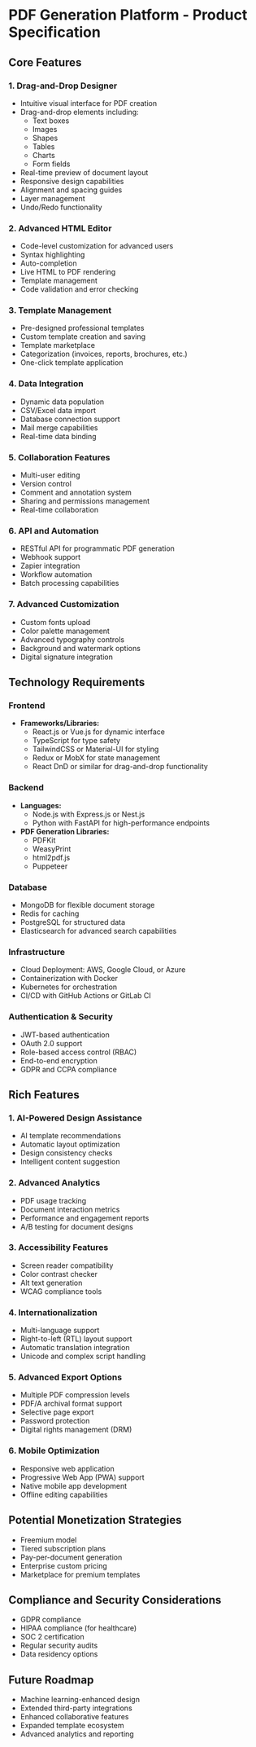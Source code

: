 # PDF Generation Platform - Product Specification

## Core Features

### 1. Drag-and-Drop Designer
- Intuitive visual interface for PDF creation
- Drag-and-drop elements including:
  - Text boxes
  - Images
  - Shapes
  - Tables
  - Charts
  - Form fields
- Real-time preview of document layout
- Responsive design capabilities
- Alignment and spacing guides
- Layer management
- Undo/Redo functionality

### 2. Advanced HTML Editor
- Code-level customization for advanced users
- Syntax highlighting
- Auto-completion
- Live HTML to PDF rendering
- Template management
- Code validation and error checking

### 3. Template Management
- Pre-designed professional templates
- Custom template creation and saving
- Template marketplace
- Categorization (invoices, reports, brochures, etc.)
- One-click template application

### 4. Data Integration
- Dynamic data population
- CSV/Excel data import
- Database connection support
- Mail merge capabilities
- Real-time data binding

### 5. Collaboration Features
- Multi-user editing
- Version control
- Comment and annotation system
- Sharing and permissions management
- Real-time collaboration

### 6. API and Automation
- RESTful API for programmatic PDF generation
- Webhook support
- Zapier integration
- Workflow automation
- Batch processing capabilities

### 7. Advanced Customization
- Custom fonts upload
- Color palette management
- Advanced typography controls
- Background and watermark options
- Digital signature integration

## Technology Requirements

### Frontend
- **Frameworks/Libraries:**
  - React.js or Vue.js for dynamic interface
  - TypeScript for type safety
  - TailwindCSS or Material-UI for styling
  - Redux or MobX for state management
  - React DnD or similar for drag-and-drop functionality

### Backend
- **Languages:**
  - Node.js with Express.js or Nest.js
  - Python with FastAPI for high-performance endpoints
- **PDF Generation Libraries:**
  - PDFKit
  - WeasyPrint
  - html2pdf.js
  - Puppeteer

### Database
- MongoDB for flexible document storage
- Redis for caching
- PostgreSQL for structured data
- Elasticsearch for advanced search capabilities

### Infrastructure
- Cloud Deployment: AWS, Google Cloud, or Azure
- Containerization with Docker
- Kubernetes for orchestration
- CI/CD with GitHub Actions or GitLab CI

### Authentication & Security
- JWT-based authentication
- OAuth 2.0 support
- Role-based access control (RBAC)
- End-to-end encryption
- GDPR and CCPA compliance

## Rich Features

### 1. AI-Powered Design Assistance
- AI template recommendations
- Automatic layout optimization
- Design consistency checks
- Intelligent content suggestion

### 2. Advanced Analytics
- PDF usage tracking
- Document interaction metrics
- Performance and engagement reports
- A/B testing for document designs

### 3. Accessibility Features
- Screen reader compatibility
- Color contrast checker
- Alt text generation
- WCAG compliance tools

### 4. Internationalization
- Multi-language support
- Right-to-left (RTL) layout support
- Automatic translation integration
- Unicode and complex script handling

### 5. Advanced Export Options
- Multiple PDF compression levels
- PDF/A archival format support
- Selective page export
- Password protection
- Digital rights management (DRM)

### 6. Mobile Optimization
- Responsive web application
- Progressive Web App (PWA) support
- Native mobile app development
- Offline editing capabilities

## Potential Monetization Strategies
- Freemium model
- Tiered subscription plans
- Pay-per-document generation
- Enterprise custom pricing
- Marketplace for premium templates

## Compliance and Security Considerations
- GDPR compliance
- HIPAA compliance (for healthcare)
- SOC 2 certification
- Regular security audits
- Data residency options

## Future Roadmap
- Machine learning-enhanced design
- Extended third-party integrations
- Enhanced collaborative features
- Expanded template ecosystem
- Advanced analytics and reporting
